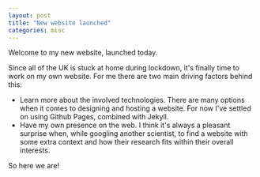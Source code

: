 ```yaml
---
layout: post
title: "New website launched"
categories: misc
---
```

Welcome to my new website, launched today. 

Since all of the UK is stuck at home during lockdown, it's finally time to work on my own website. 
For me there are two main driving factors behind this: 
* Learn more about the involved technologies. There are many options when it comes to designing and hosting a website.
For now I've settled on using Github Pages, combined with Jekyll. 
* Have my own presence on the web. I think it's always a pleasant surprise when, while googling another scientist, to find a website with some extra context and how their research fits within their overall interests.

So here we are! 
